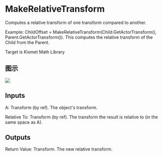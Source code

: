 # MakeRelativeTransform

Computes a relative transform of one transform compared to another.

Example: ChildOffset = MakeRelativeTransform(Child.GetActorTransform(), Parent.GetActorTransform()). This computes the relative transform of the Child from the Parent.

Target is Kismet Math Library

## 图示

![]($-20221218-19554164.png)

## Inputs

A: Transform (by ref). The object's transform.

Relative To: Transform (by ref). The transform the result is relative to (in the same space as A).  

## Outputs

Return Value: Transform. The new relative transform.

